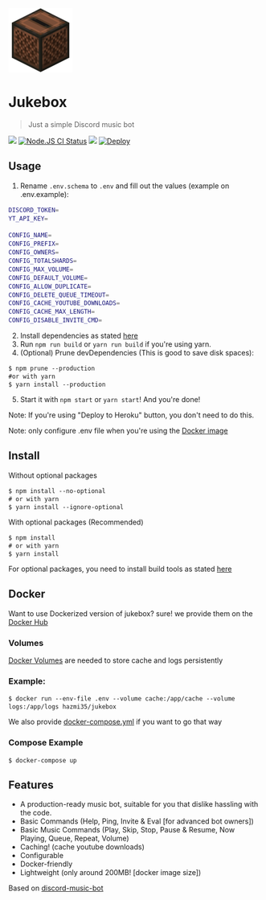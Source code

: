 ![](.github/images/jukebox.png)
# Jukebox
> Just a simple Discord music bot

<a href='https://discordapp.com/oauth2/authorize?client_id=698573904129818624&permissions=53857345&scope=bot'><img src="https://img.shields.io/static/v1?label=Invite%20Me&message=Jukebox%239319&plastic&color=7289DA&logo=discord"></a>
<a href='https://github.com/Hazmi35/jukebox/actions?query=workflow%3A%22Node.js+CI%22'><img src='https://github.com/Hazmi35/jukebox/workflows/Node.js%20CI/badge.svg' alt='Node.JS CI Status' /></a>
<img src="https://badgen.net/badge/icon/typescript?icon=typescript&label">
<a href="https://heroku.com/deploy?template=https://github.com/Hazmi35/jukebox/tree/stable"><img src="https://www.herokucdn.com/deploy/button.svg" alt="Deploy"></a>

## Usage

1. Rename `.env.schema` to `.env` and fill out the values (example on .env.example):
```sh
DISCORD_TOKEN=
YT_API_KEY=

CONFIG_NAME=
CONFIG_PREFIX=
CONFIG_OWNERS=
CONFIG_TOTALSHARDS=
CONFIG_MAX_VOLUME=
CONFIG_DEFAULT_VOLUME=
CONFIG_ALLOW_DUPLICATE=
CONFIG_DELETE_QUEUE_TIMEOUT=
CONFIG_CACHE_YOUTUBE_DOWNLOADS=
CONFIG_CACHE_MAX_LENGTH=
CONFIG_DISABLE_INVITE_CMD=
```
2. Install dependencies as stated [here](https://github.com/Hazmi35/jukebox#install)
3. Run `npm run build` or `yarn run build` if you're using yarn.
4. (Optional) Prune devDependencies (This is good to save disk spaces):
```shell script
$ npm prune --production
#or with yarn
$ yarn install --production
```
5. Start it with `npm start` or `yarn start`! And you're done!

Note: If you're using "Deploy to Heroku" button, you don't need to do this.

Note: only configure .env file when you're using the [Docker image](https://github.com/Hazmi35/jukebox#Docker)

## Install

Without optional packages
```shell script
$ npm install --no-optional
# or with yarn
$ yarn install --ignore-optional
```

With optional packages (Recommended)

```shell script
$ npm install
# or with yarn
$ yarn install
```
For optional packages, you need to install build tools as stated [here](https://github.com/nodejs/node-gyp#installation)

## Docker
Want to use Dockerized version of jukebox? sure! we provide them on the [Docker Hub](https://hub.docker.com/r/hazmi35/jukebox)

### Volumes
[Docker Volumes](https://docs.docker.com/storage/volumes/) are needed to store cache and logs persistently

### Example:
```shell
$ docker run --env-file .env --volume cache:/app/cache --volume logs:/app/logs hazmi35/jukebox
```
We also provide [docker-compose.yml](docker-compose.yml) if you want to go that way

### Compose Example
```
$ docker-compose up
```

## Features
- A production-ready music bot, suitable for you that dislike hassling with the code.
- Basic Commands (Help, Ping, Invite & Eval [for advanced bot owners])
- Basic Music Commands (Play, Skip, Stop, Pause & Resume, Now Playing, Queue, Repeat, Volume)
- Caching! (cache youtube downloads)
- Configurable
- Docker-friendly
- Lightweight (only around 200MB! [docker image size])

Based on [discord-music-bot](https://github.com/iCrawl/discord-music-bot)